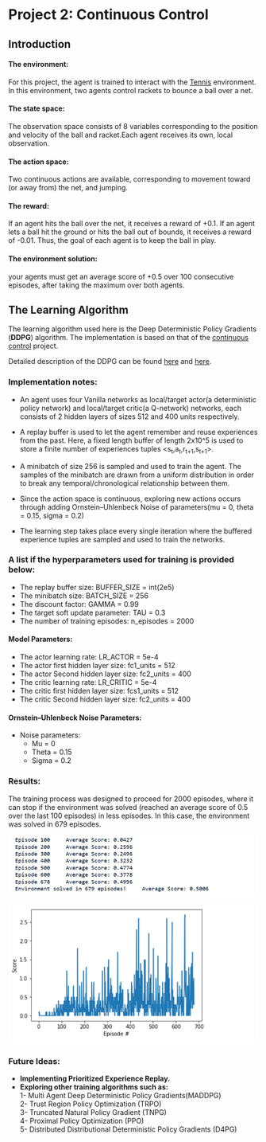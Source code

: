 [image1]: training.PNG "training"
[image2]: average_scores_plot.png "plot"
# Project 2: Continuous Control  
    
## **Introduction**

#### The environment:      
For this project, the agent is trained to interact with the [Tennis](https://github.com/Unity-Technologies/ml-agents/blob/master/docs/Learning-Environment-Examples.md#tennis) environment.
In this environment,  two agents control rackets to bounce a ball over a net.

#### The state space:    
The observation space consists of 8 variables corresponding to the position and velocity of the ball and racket.Each agent receives its own, local observation.
#### The action space:    
Two continuous actions are available, corresponding to movement toward (or away from) the net, and jumping.   
#### The reward:       
 If an agent hits the ball over the net, it receives a reward of +0.1.  If an agent lets a ball hit the ground or hits the ball out of bounds, it receives a reward of -0.01.  Thus, the goal of each agent is to keep the ball in play.   
#### The environment solution:    
your agents must get an average score of +0.5 over 100 consecutive episodes, after taking the maximum over both agents.

## **The Learning Algorithm**

The learning algorithm used here is the Deep Deterministic Policy Gradients (**DDPG**) algorithm. The implementation is based on that of the [continuous control](https://github.com/dina-aziz/DRLND-P2-Continuous-Control) project. 

Detailed description of the DDPG can be found [here](https://arxiv.org/abs/1509.02971) and [here](https://spinningup.openai.com/en/latest/algorithms/ddpg.html).
### Implementation notes:    
- An agent uses four Vanilla networks as local/target actor(a deterministic policy network) and local/target critic(a Q-network) networks, each consists of 2 hidden layers of sizes 512 and 400 units respectively. 

- A replay buffer is used to let the agent remember and reuse experiences from the past. Here, a fixed length buffer of length 2x10^5 is used to store a finite number of experiences tuples
<s<sub>t</sub>,a<sub>t</sub>,r<sub>t+1</sub>,s<sub>t+1</sub>>.
    
- A minibatch of size 256 is sampled and used to train the agent. The samples of the minibatch are drawn from a uniform distribution in order to break any temporal/chronological relationship between them.

- Since the action space is continuous, exploring new actions occurs through adding Ornstein–Uhlenbeck Noise of parameters(mu = 0, theta = 0.15, sigma = 0.2)

- The learning step takes place every single iteration where the buffered experience tuples are sampled and used to train the networks. 
   
### A list if the hyperparameters used for training is provided below: 
   
- The replay buffer size: BUFFER_SIZE = int(2e5)    
- The minibatch size: BATCH_SIZE = 256
- The discount factor: GAMMA = 0.99 
- The target soft update parameter: TAU = 0.3 
- The number of training episodes: n_episodes = 2000    
#### Model Parameters:                
- The actor learning rate: LR_ACTOR = 5e-4         
- The actor first hidden layer size: fc1_units = 512   
- The actor Second hidden layer size: fc2_units = 400
- The critic learning rate: LR_CRITIC = 5e-4 
- The critic first hidden layer size: fcs1_units = 512   
- The critic Second hidden layer size: fc2_units = 400     
#### Ornstein–Uhlenbeck Noise Parameters:
- Noise parameters:
    - Mu = 0
    - Theta = 0.15
    - Sigma = 0.2      
         
### Results:
The training process was designed to proceed for 2000 episodes, where it can stop if the environment was solved (reached an average score of 0.5 over the last 100 episodes) in less episodes. In this case, the environment was solved in 679 episodes.   
 
  
![image1]

![image2]

### Future Ideas:
- **Implementing Prioritized Experience Replay.** 
- **Exploring other training algorithms such as:**    
1- Multi Agent Deep Deterministic Policy Gradients(MADDPG)  
2- Trust Region Policy Optimization (TRPO)  
3- Truncated Natural Policy Gradient (TNPG)   
4- Proximal Policy Optimization (PPO)   
5- Distributed Distributional Deterministic Policy Gradients (D4PG) 
  
 



 

